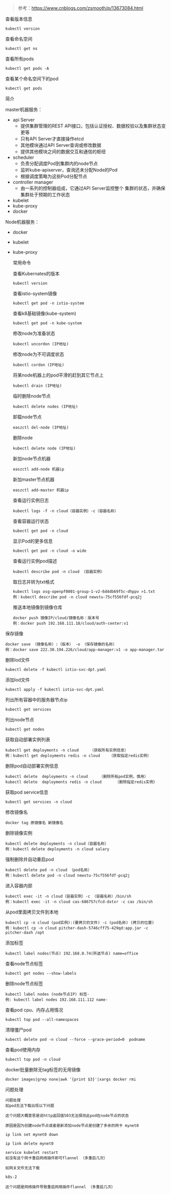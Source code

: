 > 参考：https://www.cnblogs.com/zsmooth/p/13673084.html

查看版本信息

```
kubectl version
```

查看命名空间

```
kubectl get ns
```

查看所有pods

```
kubectl get pods -A
```

查看某个命名空间下的pod

```
kubectl get pods 
```

简介

master机器服务：

- api Server
  	- 提供集群管理的REST API接口，包括认证授权、数据校验以及集群状态变更等
  	- 只有API Server才直接操作etcd
  	- 其他模块通过API Server查询或修改数据
  	- 提供其他模块之间的数据交互和通信的枢纽
- scheduler
  	- 负责分配调度Pod到集群内的node节点
  	- 监听kube-apiserver，查询还未分配Node的Pod
  	- 根据调度策略为这些Pod分配节点
- controller manager
  	- 由一系列的控制器组成，它通过API Server监控整个 集群的状态，并确保集群处于预期的工作状态
- kubelet
- kube-proxy
- docker

Node机器服务：
- docker

- kubelet

- kube-proxy

  常用命令

  查看Kubernates的版本

  ```
  kubectl version
  ```

  查看istio-system镜像

  ```
  kubectl get pod -n istio-system
  ```

  查看k8基础镜像(kube-system)

  ```
  kubectl get pod -n kube-system
  ```

  修改node为准备状态

  ```
  kubectl uncordon (IP地址)
  ```

  修改node为不可调度状态

  ```
  kubectl cordon (IP地址)
  ```

  将某node机器上的pod平滑的赶到其它节点上

  ```
  kubectl drain (IP地址)
  ```

  临时删除node节点

  ```
  kubectl delete nodes (IP地址)
  ```

  卸载node节点

  ```
  easzctl del-node (IP地址)
  ```

  删除node

  ```
  kubectl delete node (IP地址)
  ```

  新加node节点机器

  ```
  easzctl add-node 机器ip
  ```

  新加master节点机器

  ```
  easzctl add-master 机器ip
  ```

  查看运行实例日志

  ```
  kubectl logs -f -n cloud（容器实例）-c（容器名称）
  ```

  查看容器运行状态

  ```
  kubectl get pod -n cloud 
  ```

  显示Pod的更多信息

  ```
  kubectl get pod -n cloud -o wide
  ```

  查看运行实例pod描述

  ```
  kubectl describe pod -n cloud （容器实例）
  ```

  取日志并转为txt格式

  ```
  kubectl logs osg-openpf0001-group-1-v2-6d4db69f5c-dhppv >1.txt
  例：kubectl describe pod -n cloud newstu-75cf556fdf-pcq2j
  ```

  推送本地镜像到镜像仓库

  ```
  docker push 镜像IP/cloud/镜像名称：版本号
  例：docker push 192.168.111.18/cloud/auth-center:v1
  ```

  

保存镜像

```
docker save （镜像名称）:（版本） -o （保存镜像的名称）
例：docker save 222.30.194.226/cloud/app-manager:v1 -o app-manager.tar
```

删除lod文件

```
kubectl delete -f kubectl istio-svc-dpt.yaml
```

添加lod文件

```
kubectl apply -f kubectl istio-svc-dpt.yaml
```

列出所有容器中的服务器节点ip

```
kubectl get services
```

列出node节点

```
kubectl get nodes
```

获取自动部署实例列表

```
kubectl get deployments -n cloud     （获取所有实例信息）
例：kubectl get deployments redis -n cloud    （获取指定redis实例）
```


删除pod自动部署实例信息

```
kubectl delete  deployments -n cloud     （删除所有pod实例，慎用）
kubectl delete  deployments redis -n cloud      （删除指定redis实例）
```


获取pod service信息

```
kubectl get services -n cloud
```

修改镜像名

```
docker tag 原镜像名 新镜像名
```

删除镜像实例

```
kubectl delete deployments -n cloud（容器名称）
例：kubectl delete deployments -n cloud salary
```


强制删除并自动重启pod

```
kubectl delete pod -n cloud （pod名称）
例：kubectl delete pod -n cloud newstu-75cf556fdf-pcq2j
```


进入容器内部

```
kubectl exec -it -n cloud（容器实例）-c （容器名称）/bin/sh
例：kubectl exec -it -n cloud cas-686757cfcd-dxtxr -c cas /bin/sh
```


从pod里面拷贝文件到本地

```
kubectl cp -n cloud (pod实例):(要拷贝的文件) -c (pod名称) (拷贝的位置)
例：kubectl cp -n cloud pitcher-dash-5746cff75-429qd:app.jar -c pitcher-dash /opt
```


添加标签

```
kubectl label nodes(节点) 192.168.0.74(所选节点) name=office
```

查看node节点标签

```
kubectl get nodes --show-labels
```

删除node节点标签

```
kubectl label nodes (node节点IP) 标签-
例: kubectl label nodes 192.168.111.112 name-
```


查看pod cpu、内存占用情况

```
kubectl top pod --all-namespaces
```

清理僵尸pod

```
kubectl delete pod -n cloud --force --grace-period=0  podname
```

查看pod使用内存

```
kubectl top pod -n cloud
```

docker批量删除无tag标签的无用镜像

```
docker images|grep none|awk '{print $3}'|xargs docker rmi
```

问题处理

```
问题处理
如pod无法下载出现以下问题

这个问题大概意思是说http返回值503无法探测此pod在node节点的状态

原因是因为创建node节点或者是新添加node节点是创建了多余的网卡 mynet0

ip link set mynet0 down

ip link delete mynet0

service kubelet restart
如没有这个网卡重启网络插件即可flannel （多重启几次）

如网关文件无法下载

k8s-2

这个问题是网络插件导致重启网络插件flannel （多重启几次）
```

